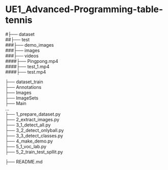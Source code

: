 # UE1_Advanced-Programming-table-tennis
#├── dataset  
    ##├── test  
        ###├── demo_images  
        ###├── images  
        ###├── videos  
            ####├── Pingpong.mp4  
            ####├── test_1.mp4  
            ####├── test.mp4  
            
├── dataset_train  
    ├── Annotations  
    ├── Images  
    ├── ImageSets  
        ├── Main  
    ...  
├── 1_prepare_dataset.py  
├── 2_extract_images.py  
├── 3_1_detect_all.py  
├── 3_2_detect_onlyball.py  
├── 3_3_detect_classes.py  
├── 4_make_demo.py  
├── 5_1_voc_lab.py  
├── 5_2_train_test_spllit.py  

├── README.md  

